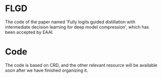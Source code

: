 # FLGD
The code of the paper named 'Fully logits guided distillation with intermediate decision learning for deep 
model compression', which has been accepted by EAAI.

# Code
The code is based on CRD, and the other relevant resource will be available soon after we have finished organizing it.
